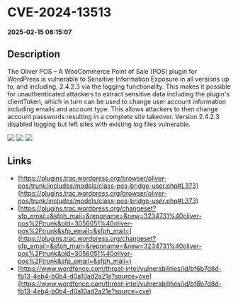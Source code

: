 # CVE-2024-13513

**2025-02-15 08:15:07**

## Description
The Oliver POS – A WooCommerce Point of Sale (POS) plugin for WordPress is vulnerable to Sensitive Information Exposure in all versions up to, and including, 2.4.2.3 via the logging functionality. This makes it possible for unauthenticated attackers to extract sensitive data including the plugin's clientToken, which in turn can be used to change user account information including emails and account type. This allows attackers to then change account passwords resulting in a complete site takeover. Version 2.4.2.3 disabled logging but left sites with existing log files vulnerable.

![](https://img.shields.io/static/v1?label=Score&message=9.8&color=red)
![](https://img.shields.io/static/v1?label=Severity&message=CRITICAL&color=red)
![](https://img.shields.io/static/v1?label=CWE&message=Auth&color=green)

## Links
- [https://plugins.trac.wordpress.org/browser/oliver-pos/trunk/includes/models/class-pos-bridge-user.php#L373](https://plugins.trac.wordpress.org/browser/oliver-pos/trunk/includes/models/class-pos-bridge-user.php#L373)
- [https://plugins.trac.wordpress.org/changeset?sfp_email=&sfph_mail=&reponame=&new=3234731%40oliver-pos%2Ftrunk&old=3056051%40oliver-pos%2Ftrunk&sfp_email=&sfph_mail=](https://plugins.trac.wordpress.org/changeset?sfp_email=&sfph_mail=&reponame=&new=3234731%40oliver-pos%2Ftrunk&old=3056051%40oliver-pos%2Ftrunk&sfp_email=&sfph_mail=)
- [https://www.wordfence.com/threat-intel/vulnerabilities/id/bf6b7d8d-fb13-4eb4-b0b4-d0a10ad2a21e?source=cve](https://www.wordfence.com/threat-intel/vulnerabilities/id/bf6b7d8d-fb13-4eb4-b0b4-d0a10ad2a21e?source=cve)
